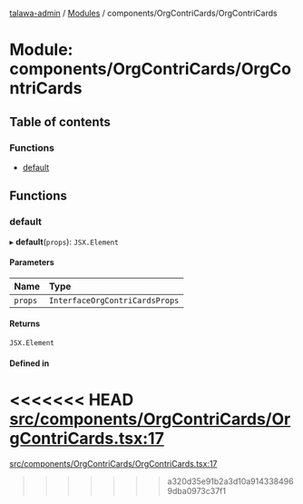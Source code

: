 [talawa-admin](../README.md) / [Modules](../modules.md) / components/OrgContriCards/OrgContriCards

# Module: components/OrgContriCards/OrgContriCards

## Table of contents

### Functions

- [default](components_OrgContriCards_OrgContriCards.md#default)

## Functions

### default

▸ **default**(`props`): `JSX.Element`

#### Parameters

| Name | Type |
| :------ | :------ |
| `props` | `InterfaceOrgContriCardsProps` |

#### Returns

`JSX.Element`

#### Defined in

<<<<<<< HEAD
[src/components/OrgContriCards/OrgContriCards.tsx:17](https://github.com/PalisadoesFoundation/talawa-admin/blob/12d9229/src/components/OrgContriCards/OrgContriCards.tsx#L17)
=======
[src/components/OrgContriCards/OrgContriCards.tsx:17](https://github.com/PalisadoesFoundation/talawa-admin/blob/b619a0d/src/components/OrgContriCards/OrgContriCards.tsx#L17)
>>>>>>> a320d35e91b2a3d10a9143384969dba0973c37f1
